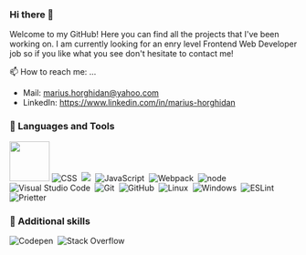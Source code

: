 ### Hi there 👋

Welcome to my GitHub! Here you can find all the projects that I've been working on. I am currently looking for an enry level Frontend Web Developer job so if you like what you see don't hesitate to contact me!

📫 How to reach me: ...

- Mail: marius.horghidan@yahoo.com
- LinkedIn: https://www.linkedin.com/in/marius-horghidan

### 🧰 Languages and Tools

<div>
  <img style="height: 70px; width: 70px" src="https://cdn.jsdelivr.net/gh/devicons/devicon/icons/html5/html5-original-wordmark.svg" />
  <img src="https://img.shields.io/badge/CSS3-1572B6?style=for-the-badge&logo=css3&logoColor=white" title="CSS" alt="CSS"/>&nbsp;
  <img src="https://img.shields.io/endpoint?url=<https://commons.wikimedia.org/wiki/File:Sass_Logo_Color.svg>&style=for-the-badge&logo=css3&logoColor=white>"/>&nbsp;
  <img src="https://badges.aleen42.com/src/javascript.svg" title="JavaScript" alt="JavaScript"/>&nbsp;
  <img src="https://badges.aleen42.com/src/webpack.svg" title="Webpack" alt="Webpack"/>&nbsp;
  <img src="https://badges.aleen42.com/src/node.svg" title="Node" alt="node"/>&nbsp;
  <img src="https://badges.aleen42.com/src/visual_studio_code.svg" title="Visual Studio Code" alt="Visual Studio Code"/>&nbsp;
  <img src="https://img.shields.io/badge/GIT-E44C30?style=for-the-badge&logo=git&logoColor=white" title="Git" alt="Git"/>&nbsp;
  <img src="https://badges.aleen42.com/src/github.svg" title="GitHub" alt="GitHub"/>&nbsp;
  <img src="https://img.shields.io/badge/Linux-FCC624?style=for-the-badge&logo=linux&logoColor=black" title="Linux" alt="Linux"/>&nbsp;
  <img src="https://img.shields.io/badge/Windows-0078D6?style=for-the-badge&logo=windows&logoColor=white" title="Windows" alt="Windows"/>&nbsp;
  <img src="https://badges.aleen42.com/src/eslint.svg" title="ESLint" alt="ESLint"/>
  <img src="https://img.shields.io/badge/prettier-1A2C34?style=for-the-badge&logo=prettier&logoColor=F7BA3E" title="Prietter" alt="Prietter"/>&nbsp;
</div>

### 🔧 Additional skills

<div>

  <img src="https://badges.aleen42.com/src/codepen.svg" title="Codepen" alt="Codepen"/>&nbsp;
  <img src="https://badges.aleen42.com/src/stackoverflow.svg" title="Stack Overflow" alt="Stack Overflow"/>&nbsp;


</div>

<!--
**MariusHor/MariusHor** is a ✨ _special_ ✨ repository because its `README.md` (this file) appears on your GitHub profile.

Here are some ideas to get you started:

- 🔭 I’m currently working on ...
- 🌱 I’m currently learning ...
- 👯 I’m looking to collaborate on ...
- 🤔 I’m looking for help with ...
- 💬 Ask me about ...
- 📫 How to reach me: ...
- 😄 Pronouns: ...
- ⚡ Fun fact: ...
-->
